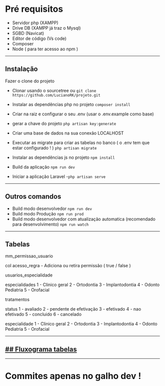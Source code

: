 # Pré requisitos

- Servidor php (XAMPP)
- Drive DB (XAMPP já traz o Mysql)
- SGBD (Navicat)
- Editor de código (Vs code)
- Composer 
- Node ( para ter acesso ao npm )

---
## Instalação

Fazer o clone do projeto
- Clonar usando o sourcetree
ou
`git clone https://github.com/LucianoRK/projeto.git`

- Instalar as dependências php no projeto
`composer install`

- Criar na raiz e configurar o seu .env (usar o .env.example como base)

- gerar a chave do projeto
`php artisan key:generate`

- Criar uma base de dados na sua conexão LOCALHOST

- Executar as migrate para criar as tabelas no banco ( o .env tem que estar configurado ! )
`php artisan migrate`

- Instalar as dependências js no projeto
`npm install`

- Build da aplicação
`npm run dev`

- Iniciar a aplicação Laravel
-`php artisan serve`

---
## Outros comandos

- Build modo desenvolvedor `npm run dev`
- Build modo Produção `npm run prod`
- Build modo desenvolvedor com atualização automatica (recomendado para desenvolvimento) `npm run watch`

---

## Tabelas

mm_permissao_usuario

col acesso_regra - Adiciona ou retira permissão ( true / false )

usuarios_especialidade

especialidades
1 - Clinico geral
2 - Ortodontia
3 - Implantodontia
4 - Odonto Pediatria
5 - Orofacial


tratamentos

status
1 - avaliado
2 - pendente de efetivação
3 - efetivado
4 - nao efetivado
5 - concluido
6 - cancelado


especialidade
1 - Clinico geral
2 - Ortodontia
3 - Implantodontia
4 - Odonto Pediatria
5 - Orofacial

---

## <a href="https://encurtador.com.br/hnEZ1"> ## Fluxograma tabelas </a>

---

# Commites apenas no galho dev !
